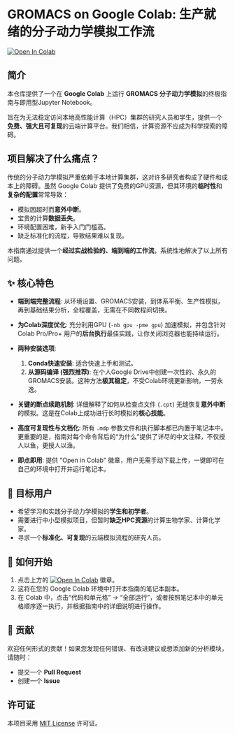# GROMACS on Google Colab: 生产就绪的分子动力学模拟工作流

[![Open In Colab](https://colab.research.google.com/assets/colab-badge.svg)](https://colab.research.google.com/github/YOUR_USERNAME/YOUR_REPOSITORY/blob/main/GROMACS_on_Colab_Ultimate_Guide.ipynb) 
<!-- ‼️ 请将上面的 YOUR_USERNAME 和 YOUR_REPOSITORY 替换为你的GitHub用户名和仓库名 -->

## 简介

本仓库提供了一个在 **Google Colab** 上运行 **GROMACS 分子动力学模拟**的终极指南与即用型Jupyter Notebook。

旨在为无法稳定访问本地高性能计算（HPC）集群的研究人员和学生，提供一个**免费、强大且可复现**的云端计算平台。我们相信，计算资源不应成为科学探索的障碍。

## 项目解决了什么痛点？

传统的分子动力学模拟严重依赖于本地计算集群，这对许多研究者构成了硬件和成本上的障碍。虽然 Google Colab 提供了免费的GPU资源，但其环境的**临时性**和**复杂的配置**常常导致：

*   模拟因超时而**意外中断**。
*   宝贵的计算**数据丢失**。
*   环境配置困难，新手入门门槛高。
*   缺乏标准化的流程，导致结果难以复现。

本指南通过提供一个**经过实战检验的、端到端的工作流**，系统性地解决了以上所有问题。

## ✨ 核心特色

*   **端到端完整流程**: 从环境设置、GROMACS安装，到体系平衡、生产性模拟，再到基础结果分析，全程覆盖，无需在不同教程间切换。

*   **为Colab深度优化**: 充分利用GPU (`-nb gpu -pme gpu`) 加速模拟，并包含针对 Colab Pro/Pro+ 用户的**后台执行**最佳实践，让你关闭浏览器也能持续运行。

*   **两种安装选项**:
    1.  **Conda快速安装**: 适合快速上手和测试。
    2.  **从源码编译 (强烈推荐)**: 在个人Google Drive中创建一次性的、永久的GROMACS安装。这种方法**极其稳定**，不受Colab环境更新影响，一劳永逸。

*   **关键的断点续跑机制**: 详细解释了如何从检查点文件 (`.cpt`) 无缝恢复**意外中断**的模拟。这是在Colab上成功进行长时模拟的**核心技能**。

*   **高度可复现性与文档化**: 所有 `.mdp` 参数文件和执行脚本都已内置于笔记本中。更重要的是，指南对每个命令背后的“为什么”提供了详尽的中文注释，不仅授人以鱼，更授人以渔。

*   **即点即用**: 提供 "Open in Colab" 徽章，用户无需手动下载上传，一键即可在自己的环境中打开并运行笔记本。

## 🎯 目标用户

*   希望学习和实践分子动力学模拟的**学生和初学者**。
*   需要进行中小型模拟项目，但暂时**缺乏HPC资源**的计算生物学家、计算化学家。
*   寻求一个**标准化、可复现**的云端模拟流程的研究人员。

## 🚀 如何开始

1.  点击上方的 [![Open In Colab](https://colab.research.google.com/assets/colab-badge.svg)](https://colab.research.google.com/github/YOUR_USERNAME/YOUR_REPOSITORY/blob/main/GROMACS_on_Colab_Ultimate_Guide.ipynb) 徽章。
2.  这将在您的 Google Colab 环境中打开本指南的笔记本副本。
3.  在 Colab 中，点击“代码和单元格” -> “全部运行”，或者按照笔记本中的单元格顺序逐一执行，并根据指南中的详细说明进行操作。

## 🤝 贡献

欢迎任何形式的贡献！如果您发现任何错误、有改进建议或想添加新的分析模块，请随时：
*   提交一个 **Pull Request**
*   创建一个 **Issue**

## 许可证

本项目采用 [MIT License](LICENSE) 许可证。
